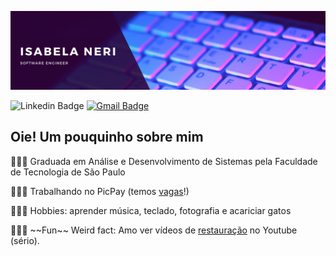 ![Alt text](/banner2.png)

![Linkedin Badge](https://img.shields.io/badge/LinkedIn-e05297?style=flat&logo=linkedin&labelColor=e05297&link=https://www.linkedin.com/in/isabelaneri)
[![Gmail Badge](https://img.shields.io/badge/Gmail-e05297?style=flat&logo=Gmail&logoColor=white&link=mailto:isabelandss@gmail.com)](mailto:isabelandss@gmail.com)

## Oie! Um pouquinho sobre mim

👩🏾‍🎓 Graduada em Análise e Desenvolvimento de Sistemas pela Faculdade de Tecnologia de São Paulo

👩🏾‍💻 Trabalhando no PicPay (temos [vagas](https://picpay.gupy.io/)!)

👩🏾‍🎨 Hobbies: aprender música, teclado, fotografia e acariciar gatos

💁🏾‍♀️ \~~Fun\~~ Weird fact: Amo ver vídeos de [restauração](https://www.youtube.com/results?search_query=restoration) no Youtube (sério).
